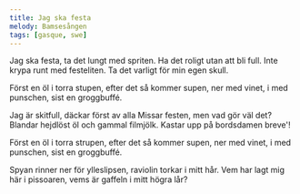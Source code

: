 ```yaml
---
title: Jag ska festa
melody: Bamsesången
tags: [gasque, swe]
---
```


Jag ska festa, ta det lungt med spriten.
Ha det roligt utan att bli full.
Inte krypa runt med festeliten.
Ta det varligt för min egen skull.

Först en öl i torra stupen,
efter det så kommer supen,
ner med vinet, i med punschen,
sist en groggbuffé.

Jag är skitfull, däckar först av alla
Missar festen, men vad gör väl det?
Blandar hejdlöst öl och gammal filmjölk.
Kastar upp på bordsdamen breve'!

Först en öl i torra strupen,
efter det så kommer supen,
ner med vinet, i med punschen,
sist en groggbuffé.

Spyan rinner ner för ylleslipsen,
raviolin torkar i mitt hår.
Vem har lagt mig här i pissoaren,
vems är gaffeln i mitt högra lår?
